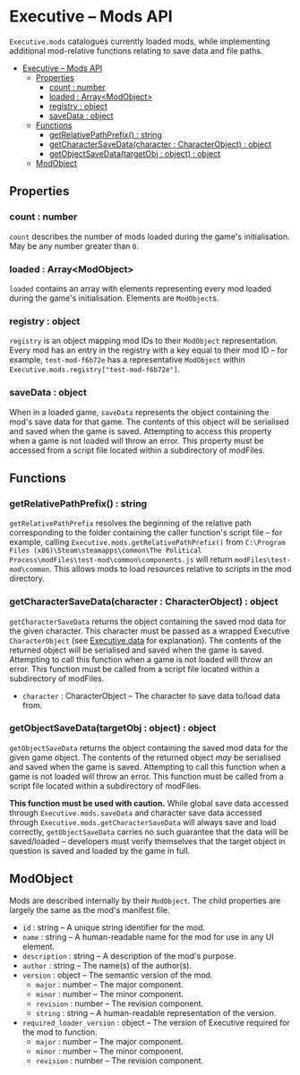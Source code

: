 # Executive – Mods API

`Executive.mods` catalogues currently loaded mods, while implementing additional mod-relative functions relating to save data and file paths.

- [Executive – Mods API](#executive--mods-api)
  - [Properties](#properties)
    - [count : number](#count--number)
    - [loaded : Array\<ModObject\>](#loaded--arraymodobject)
    - [registry : object](#registry--object)
    - [saveData : object](#savedata--object)
  - [Functions](#functions)
    - [getRelativePathPrefix() : string](#getrelativepathprefix--string)
    - [getCharacterSaveData(character : CharacterObject) : object](#getcharactersavedatacharacter--characterobject--object)
    - [getObjectSaveData(targetObj : object) : object](#getobjectsavedatatargetobj--object--object)
  - [ModObject](#modobject)

## Properties

### count : number

`count` describes the number of mods loaded during the game's initialisation. May be any number greater than `0`.

### loaded : Array\<ModObject\>

`loaded` contains an array with elements representing every mod loaded during the game's initialisation. Elements are `ModObject`s.

### registry : object

`registry` is an object mapping mod IDs to their `ModObject` representation. Every mod has an entry in the registry with a key equal to their mod ID – for example, `test-mod-f6b72e` has a representative `ModObject` within `Executive.mods.registry["test-mod-f6b72e"]`.

### saveData : object

When in a loaded game, `saveData` represents the object containing the mod's save data for that game. The contents of this object will be serialised and saved when the game is saved. Attempting to access this property when a game is not loaded will throw an error. This property must be accessed from a script file located within a subdirectory of modFiles.

## Functions

### getRelativePathPrefix() : string

`getRelativePathPrefix` resolves the beginning of the relative path corresponding to the folder containing the caller function's script file – for example, calling `Executive.mods.getRelativePathPrefix()` from `C:\Program Files (x86)\Steam\steamapps\common\The Political Process\modFiles\test-mod\common\components.js` will return `modFiles\test-mod\common`. This allows mods to load resources relative to scripts in the mod directory.

### getCharacterSaveData(character : CharacterObject) : object

`getCharacterSaveData` returns the object containing the saved mod data for the given character. This character must be passed as a wrapped Executive `CharacterObject` (see [Executive.data](data.md) for explanation). The contents of the returned object will be serialised and saved when the game is saved. Attempting to call this function when a game is not loaded will throw an error. This function must be called from a script file located within a subdirectory of modFiles.

- `character` : CharacterObject – The character to save data to/load data from.

### getObjectSaveData(targetObj : object) : object

`getObjectSaveData` returns the object containing the saved mod data for the given game object. The contents of the returned object *may* be serialised and saved when the game is saved. Attempting to call this function when a game is not loaded will throw an error. This function must be called from a script file located within a subdirectory of modFiles.

**This function must be used with caution.** While global save data accessed through `Executive.mods.saveData` and character save data accessed through `Executive.mods.getCharacterSaveData` will always save and load correctly, `getObjectSaveData` carries no such guarantee that the data will be saved/loaded – developers must verify themselves that the target object in question is saved and loaded by the game in full.

## ModObject

Mods are described internally by their `ModObject`. The child properties are largely the same as the mod's manifest file.

- `id` : string – A unique string identifier for the mod.
- `name` : string – A human-readable name for the mod for use in any UI element.
- `description` : string – A description of the mod's purpose.
- `author` : string – The name(s) of the author(s).
- `version` : object – The semantic version of the mod.
    - `major` : number – The major component.
    - `minor` : number – The minor component.
    - `revision` : number – The revision component.
    - `string` : string – A human-readable representation of the version.
- `required_loader_version` : object – The version of Executive required for the mod to function.
    - `major` : number – The major component.
    - `minor` : number – The minor component.
    - `revision` : number – The revision component.